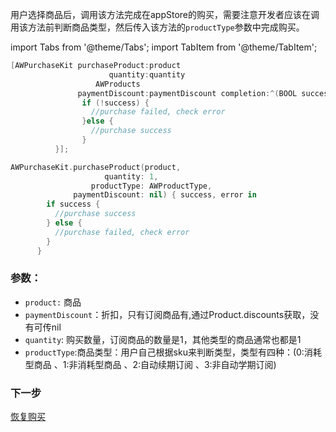 
用户选择商品后，调用该方法完成在appStore的购买，需要注意开发者应该在调用该方法前判断商品类型，然后传入该方法的`productType`参数中完成购买。

import Tabs from '@theme/Tabs';
import TabItem from '@theme/TabItem';

<Tabs>
  <TabItem value="Objective-C" label="Objective-C">

```Objective-C 
[AWPurchaseKit purchaseProduct:product 
                      quantity:quantity 
                   AWProducts 
               paymentDiscount:paymentDiscount completion:^(BOOL success, AWError * _Nonnull error) {
                if (!success) {
                  //purchase failed, check error
                }else {
                  //purchase success
                }
          }];
```
  </TabItem>
  <TabItem value="Swift" label="Swift">

```Swift
AWPurchaseKit.purchaseProduct(product, 
                     quantity: 1, 
                  productType: AWProductType, 
              paymentDiscount: nil) { success, error in
        if success {
          //purchase success
        } else {
          //purchase failed, check error
        }
      }
```
  </TabItem>
</Tabs>

### 参数：
*  `product:` 商品
* `paymentDiscount`：折扣，只有订阅商品有,通过Product.discounts获取，没有可传nil
*  `quantity`: 购买数量，订阅商品的数量是1，其他类型的商品通常也都是1
*  `productType`:商品类型：用户自己根据sku来判断类型，类型有四种：(0:消耗型商品   、1:非消耗型商品  、2:自动续期订阅 、3:非自动学期订阅)


### 下一步

[恢复购买](/Restoring_Purchases)
